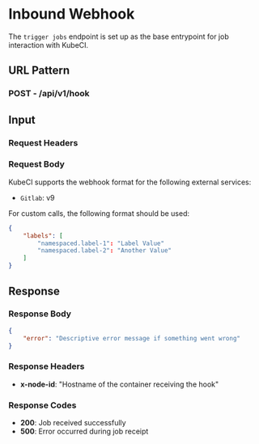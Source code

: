 # Inbound Webhook #

The `trigger jobs` endpoint is set up as the base entrypoint for job interaction with KubeCI.

## URL Pattern ##

### POST - /api/v1/hook ###

## Input ##

### Request Headers ###

### Request Body ###

KubeCI supports the webhook format for the following external services:

* `Gitlab`: v9

For custom calls, the following format should be used:

```json
{
    "labels": [
        "namespaced.label-1": "Label Value"
        "namespaced.label-2": "Another Value"
    ]
}
```

## Response ##

### Response Body ###

```json
{
    "error": "Descriptive error message if something went wrong"
}
```

### Response Headers ###

* **x-node-id**: "Hostname of the container receiving the hook"

### Response Codes ###

* **200**: Job received successfully
* **500**: Error occurred during job receipt
